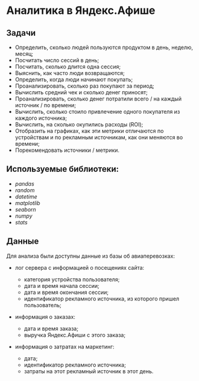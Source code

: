 # Аналитика в Яндекс.Афише

## Задачи

- Определить, сколько людей пользуются продуктом в день, неделю, месяц;
- Посчитать число сессий в день;
- Посчитать, сколько длится одна сессия;
- Выяснить, как часто люди возвращаются;
- Определить, когда люди начинают покупать;
- Проанализировать, сколько раз покупают за период;
- Вычислить средний чек и сколько денег приносят;
- Проанализировать, сколько денег потратили всего / на каждый источник / по времени;
- Вычислить, сколько стоило привлечение одного покупателя из каждого источника;
- Вычислить, на сколько окупились расходы (ROI);
- Отобразить на графиках, как эти метрики отличаются по устройствам и по рекламным источникам, как они меняются во времени;
- Порекомендовать источники / метрики.


## Используемые библиотеки:
- *pandas*
- *random*
- *datetime*
- *matplotlib*
- *seaborn*
- *numpy*
- *stats*

## Данные

Для анализа были доступны данные из базы об авиаперевозках:

- лог сервера с информацией о посещениях сайта:
  - категория устройства пользователя;
  - дата и время начала сессии;
  - дата и время окончания сессии;
  - идентификатор рекламного источника, из которого пришел пользователь;
  
- информация о заказах:
  - дата и время заказа;
  - выручка Яндекс.Афиши с этого заказа;
  
- информация о затратах на маркетинг:
  - дата;
  - идентификатор рекламного источника;
  - затраты на этот рекламный источник в этот день.
